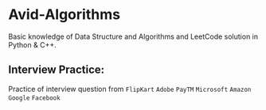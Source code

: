 # Avid-Algorithms
Basic knowledge of Data Structure and Algorithms and LeetCode solution in Python &amp; C++.

## Interview Practice:
Practice of interview question from `FlipKart` `Adobe` `PayTM` `Microsoft` `Amazon` `Google` `Facebook`
